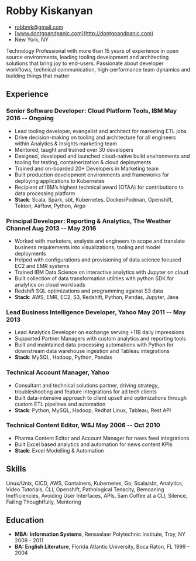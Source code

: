 <!-- The (first) h1 will be used as the <title> of the HTML page -->
# Robby Kiskanyan

<!-- The unordered list immediately after the h1 will be formatted on a single
line. It is intended to be used for contact details -->
- <robbmk@gmail.com>
- [www.dontgoandpanic.com](http://dontgoandpanic.com)
- New York, NY

<!-- The paragraph after the h1 and ul and before the first h2 is optional. It
is intended to be used for a short summary. -->
Technology Professional with more than 15 years of experience in open source
environments, leading tooling development and architecting solutions that bring
joy to end-users. Passionate about developer workflows, technical
communication, high-performance team dynamics and building things that matter

## Experience

<!-- You have to wrap the "left" and "right" half of these headings in spans by
hand -->
### <span>Senior Software Developer: Cloud Platform Tools, IBM</span> <span>May 2016 -- Ongoing</span>

 - Lead tooling developer, evangelist and architect for marketing ETL jobs
 - Drive decision-making on tooling and architecture for all engineers within
   Analytics & Insights marketing team
 - Mentored, taught and trained over 30 developers
 - Designed, developed and launched cloud-native build environments and tooling
   for testing, containerization & cloud deployments
 - Trained and on-boarded 20+ Developers in Marketing team
 - Built production development environments and frameworks for deploying applications to Kubernetes
 - Recipient of IBM’s highest technical award (OTAA) for contributions to data processing platform
 - **Stack**: Scala, Spark, sbt, Kubernetes, Docker/Podman, Openshift, Tekton, Airflow, Python, Argo

### <span>Principal Developer: Reporting & Analytics, The Weather Channel</span> <span>Aug 2013 -- May 2016</span>

 - Worked with marketers, analysts and engineers to scope and translate
   business requirements into visualizations, tooling and model deployments
 - Helped with configurations and provisioning of data science focused EC2 and EMR systems
 - Trained IBM Data Science on interactive analytics with Jupyter on cloud
 - Built collection of data transformation utilities with python SDK for analytics on cloud workloads
 - Redshift SQL optimizations and programming against S3 data 
 - **Stack**: AWS, EMR, EC2, S3, Redshift, Python, Pandas, Jupyter, Java

### <span>Lead Business Intelligence Developer, Yahoo</span> <span>May 2011 -- May 2013</span>

 - Lead Analytics Developer on exchange serving +11B daily impressions
 - Supported Partner Managers with custom analytics and reporting tools
 - Built and maintained data processing automations with Python for downstream
   data warehouse ingestion and Tableau integrations 
 - **Stack**: MySQL, Hadoop, Python, Pandas


### <span>Technical Account Manager, Yahoo</span>

 - Consultant and technical solutions partner, driving strategy,
   troubleshooting and feature integrations for ad tech clients
 - Built data-intensive approach to client upsell and optimizations through
   custom ETL pipelines and automation
 - **Stack**: Python, MySQL, Hadoop, Redhat Linux, Tableau, Rest API

### <span>Technical Content Editor, WSJ</span> <span>May 2006 -- Oct 2010</span>

 - Pharma Content Editor and Account Manager for news feed integrations
 - Built Excel based analytics and automation for news content KPIs
 - **Stack**: Excel Modelling & Automation

## Skills

Linux/Unix, CICD, AWS, Containers, Kubernetes, Go, Scala/sbt, Analytics, Video
Tutorials, CLI, Openshift, Pathological Tenacity, Bemoaning Inefficiencies,
Avoiding User Interfaces, APIs, 5am Coffee at a CLI, Silence, Failing
Thoughtfully, Mentoring

## Education

- **MBA: Information Systems**, Rensselaer Polytechnic Institute, Troy, NY 2009 - 2011
- **BA: English Literature**, Florida Atlantic University, Boca Raton, FL 1999 - 2004
